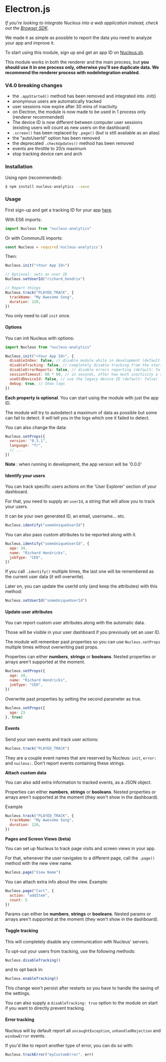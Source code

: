 # Electron.js

_If you're looking to integrate Nucleus into a web application instead, check out the_ [_Browser SDK_](browser.md)_._

We made it as simple as possible to report the data you need to analyze your app and improve it.

To start using this module, sign up and get an app ID on [Nucleus.sh](https://nucleus.sh).

This module works in both the renderer and the main process, but **you should use it in one process only, otherwise you'll see duplicate data. We recommend the renderer process with nodeIntegration enabled.**

### V4.0 breaking changes

* the `.appStarted()` method has been removed and integrated into .init()
* anonymous users are automatically tracked
* user sessions now expire after 30 mins of inactivity
* on Electron, the module is now made to be used in 1 process only (renderer recommended)
* The device ID is now different between computer user sessions (existing users will count as new users on the dashboard)
* `.screen()` has been replaced by `.page()` (but is still available as an alias)
* the "autoUserId" option has been removed
* the deprecated `.checkUpdates()` method has been removed
* events are throttle to 20/s maximum
* stop tracking device ram and arch

### Installation

Using npm (recommended):

```bash
$ npm install nucleus-analytics --save
```

### Usage

First sign-up and get a tracking ID for your app [here](https://nucleus.sh).

With ES6 imports:

```javascript
import Nucleus from "nucleus-analytics"
```

Or with CommonJS imports:

```javascript
const Nucleus = require('nucleus-analytics')
```

Then:

```javascript
Nucleus.init("<Your App Id>")

// Optional: sets an user ID
Nucleus.setUserId("richard_hendrix")

// Report things
Nucleus.track("PLAYED_TRACK", {
  trackName: "My Awesome Song",
  duration: 120,
})
```

You only need to call `init` once.

#### Options

You can init Nucleus with options:

```javascript
import Nucleus from "nucleus-analytics"

Nucleus.init("<Your App Id>", {
  disableInDev: false, // disable module while in development (default: false)
  disableTracking: false, // completely disable tracking from the start (default: false)
  disableErrorReports: false, // disable errors reporting (default: false)
  sessionTimeout: 60 * 60, // in seconds, after how much inactivity a session expires
  useOldDeviceId: false, // use the legacy device ID (default: false)
  debug: true, // Show logs
})
```

**Each property is optional**. You can start using the module with just the app ID.

The module will try to autodetect a maximum of data as possible but some can fail to detect. It will tell you in the logs which one it failed to detect.

You can also change the data:

```javascript
Nucleus.setProps({
  version: "0.3.1",
  language: "fr",
  // ...
})
```

**Note** : when running in development, the app version will be '0.0.0'

#### Identify your users

You can track specific users actions on the 'User Explorer' section of your dashboard.

For that, you need to supply an `userId`, a string that will allow you to track your users.

It can be your own generated ID, an email, username... etc.

```javascript
Nucleus.identify("someUniqueUserId")
```

You can also pass custom attributes to be reported along with it.

```javascript
Nucleus.identify("someUniqueUserId", {
  age: 34,
  name: "Richard Hendricks",
  jobType: "CEO",
})
```

If you call `.identify()` multiple times, the last one will be remembered as the current user data (it will overwrite).

Later on, you can update the userId only (and keep the attributes) with this method:

```javascript
Nucleus.setUserId("someUniqueUserId")
```

#### Update user attributes

You can report custom user attributes along with the automatic data.

Those will be visible in your user dashboard if you previously set an user ID.

The module will remember past properties so you can use `Nucleus.setProps` multiple times without overwriting past props.

Properties can either **numbers**, **strings** or **booleans**. Nested properties or arrays aren't supported at the moment.

```javascript
Nucleus.setProps({
  age: 34,
  name: "Richard Hendricks",
  jobType: "CEO",
})
```

Overwrite past properties by setting the second parameter as true.

```javascript
Nucleus.setProps({
  age: 23
}, true)
```

#### Events

Send your own events and track user actions:

```javascript
Nucleus.track("PLAYED_TRACK")
```

They are a couple event names that are reserved by Nucleus: `init`, `error:` and `nucleus:`. Don't report events containing these strings.

**Attach custom data**

You can also add extra information to tracked events, as a JSON object.

Properties can either **numbers**, **strings** or **booleans**. Nested properties or arrays aren't supported at the moment (they won't show in the dashboard).

Example

```javascript
Nucleus.track("PLAYED_TRACK", {
  trackName: "My Awesome Song",
  duration: 120,
})
```

**Pages and Screen Views (beta)**

You can set up Nucleus to track page visits and screen views in your app.

For that, whenever the user navigates to a different page, call the `.page()` method with the new view name.

```javascript
Nucleus.page("View Name")
```

You can attach extra info about the view. Example:

```javascript
Nucleus.page("Cart", {
  action: "addItem",
  count: 5
})
```

Params can either be **numbers**, **strings** or **booleans**. Nested params or arrays aren't supported at the moment (they won't show in the dashboard).

#### Toggle tracking

This will completely disable any communication with Nucleus' servers.

To opt-out your users from tracking, use the following methods:

```javascript
Nucleus.disableTracking()
```

and to opt back in:

```javascript
Nucleus.enableTracking()
```

This change won't persist after restarts so you have to handle the saving of the settings.

You can also supply a `disableTracking: true` option to the module on start if you want to directly prevent tracking.

#### Error tracking

Nucleus will by default report all `uncaughtException`, `unhandledRejection` and `windowError` events.

If you'd like to report another type of error, you can do so with:

```javascript
Nucleus.trackError("myCustomError", err)
```
